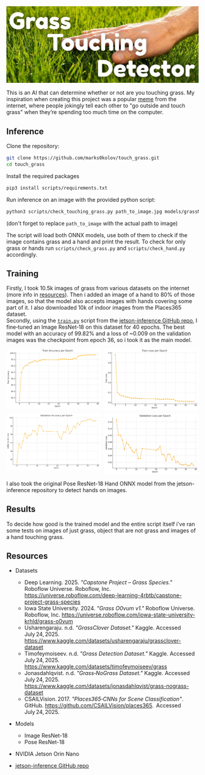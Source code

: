 <img src="./readme_images/touching_grass.jpg" alt="a close-up of a hand touching grass">

This is an AI that can determine whether or not are you touching grass. My inspiration when creating this project was a popular [meme](https://knowyourmeme.com/memes/touch-grass) from the internet, where people jokingly tell each other to "go outside and touch grass" when they’re spending too much time on the computer.

## Inference

Clone the repository:

```bash
git clone https://github.com/marks0kolov/touch_grass.git
cd touch_grass
```
Install the required packages

```bash
pip3 install scripts/requirements.txt
```

Run inference on an image with the provided python script:

```bash
python3 scripts/check_touching_grass.py path_to_image.jpg models/grassNet/model.onnx models/poseNet/model.onnx
```

(don't forget to replace `path_to_image` with the actual path to image)

The script will load both ONNX models, use both of them to check if the image contains grass and a hand and print the result. To check for only grass or hands run `scripts/check_grass.py` and `scripts/check_hand.py` accordingly.

## Training

Firstly, I took 10.5k images of grass from various datasets on the internet (more info in [resources](#resources)). Then i added an image of a hand to 80% of those images, so that the model also accepts images with hands covering some part of it. I also downloaded 10k of indoor images from the Places365 dataset.<br>
Secondly, using the [`train.py`](https://github.com/dusty-nv/pytorch-classification/blob/3e9cf8c4003311009539a6c101d156c919fe2250/train.py) script from the [jetson-inference GitHub repo](https://github.com/dusty-nv/jetson-inference), I fine‑tuned an Image  ResNet‑18 on this dataset for 40 epochs. The best model with an accuracy of 99.82% and a loss of ~0.009 on the validation images was the  checkpoint from epoch 36, so i took it as the main model.<br>
<div style="display: grid; grid-template-columns: 1fr 1fr; gap: 10px;">
  <img src="./readme_images/graph_train_accuracy.jpg" alt="Train accuracy graph">
  <img src="./readme_images/graph_train_loss.jpg" alt="Train loss graph">
  <img src="./readme_images/graph_val_accuracy.jpg" alt="Validation accuracy graph">
  <img src="./readme_images/graph_val_loss.jpg" alt="Validation loss graph">
</div>
<br>
I also took the original Pose ResNet-18 Hand ONNX model from the jetson-inference repository to detect hands on images.

## Results

To decide how good is the trained model and the entire script itself i've ran some tests on images of just grass, object that are not grass and images of a hand touching grass.

## Resources

- Datasets
    - Deep Learning. 2025. *"Capstone Project – Grass Species."* Roboflow Universe. Roboflow, Inc.  https://universe.roboflow.com/deep-learning-4rbtb/capstone-project-grass-species
    - Iowa State University. 2024. *"Grass O0vum v1."* Roboflow Universe. Roboflow, Inc. https://universe.roboflow.com/iowa-state-university-krhld/grass-o0vum
    - Usharengaraju. n.d. *"GrassClover Dataset."* Kaggle. Accessed July 24, 2025. https://www.kaggle.com/datasets/usharengaraju/grassclover-dataset
    - Timofeymoiseev. n.d. *"Grass Detection Dataset."* Kaggle. Accessed July 24, 2025. https://www.kaggle.com/datasets/timofeymoiseev/grass
    - Jonasdahlqvist. n.d. *"Grass‑NoGrass Dataset."* Kaggle. Accessed July 24, 2025. https://www.kaggle.com/datasets/jonasdahlqvist/grass-nograss-dataset
    - CSAILVision. 2017. *"Places365‑CNNs for Scene Classification"*. GitHub. https://github.com/CSAILVision/places365.  Accessed July 24, 2025.

- Models
    - Image ResNet-18
    - Pose ResNet-18

- NVIDIA Jetson Orin Nano

- [jetson-inference GitHub repo](https://github.com/dusty-nv/jetson-inference)
